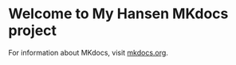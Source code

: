 # Welcome to My Hansen MKdocs project

For information about MKdocs, visit [mkdocs.org](https://www.mkdocs.org).


